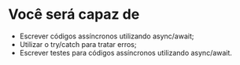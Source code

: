 # Você será capaz de

- Escrever códigos assíncronos utilizando async/await;
- Utilizar o try/catch para tratar erros;
- Escrever testes para códigos assíncronos utilizando async/await.
